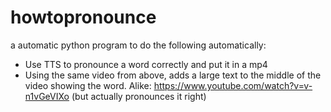 # howtopronounce
a automatic python program to do the following automatically:
- Use TTS to pronounce a word correctly and put it in a mp4
- Using the same video from above, adds a large text to the middle of the video showing the word.
Alike: https://www.youtube.com/watch?v=v-n1vGeVIXo (but actually pronounces it right)
